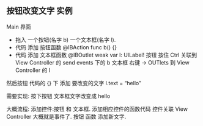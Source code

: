 ## 按钮改变文字 实例
Main 界面  
-  拖入 一个按钮(名字 b) 一个文本框(名字 l).
-  代码 添加 按钮函数   @IBAction func b() {}
-  代码 添加 文本框函数 @IBOutlet weak var l: UILabel!
按钮 按住 Ctrl 关联到 View Controller 的 send events 下的 b
文本框 右键 → OUTlets 到 View Controller 的 l

然后按钮 代码的 {} 下 添加 要改变的文字 
l.text = “hello”


需要实现:  按下按钮  文本框文字改变成 hello


大概流程: 
添加控件:按钮 和 文本框.
添加相应控件的函数代码
控件关联 View Controller  大概就是事件了.
按钮 函数 添加新文字.